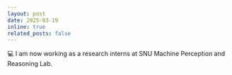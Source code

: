 ```yaml
---
layout: post
date: 2025-03-19
inline: true
related_posts: false
---
```

💻 I am now working as a research interns at SNU Machine Perception and Reasoning Lab.
